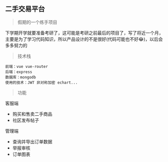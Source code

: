 ## 二手交易平台

>假期的一个练手项目

下学期开学就要准备考研了，这可能是考研之前最后的项目了，写了将近一个月，主要是为了学习代码知识，所以产品设计的不是很好(代码可能也不好😂)，以后会多多努力的

>技术栈

```
前端：vue vue-router 
后端：express 
数据库：mongodb 
使用的技术：JWT 非对称加密 echart...
```

>功能

客服端

- 购买和售卖二手商品
- 社区发布帖子

管理端

- 查询并导出订单数据
- 举报审核
- 订单图表 

